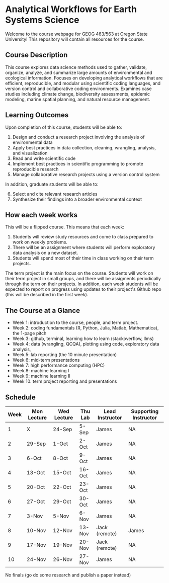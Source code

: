 # Analytical Workflows for Earth Systems Science

Welcome to the course webpage for GEOG 463/563 at Oregon State University! This repository will contain all resources for the course.

## Course Description
This course explores data science methods used to gather, validate, organize, analyze, and summarize large amounts of environmental and ecological information. Focuses on developing analytical workflows that are efficient, reproducible, and modular using scientific coding languages, and version control and collaborative coding environments. Examines case studies including climate change, biodiversity assessments, epidemic modeling, marine spatial planning, and natural resource management.

## Learning Outcomes
Upon completion of this course, students will be able to:

1) Design and conduct a research project involving the analysis of  environmental data
2) Apply best practices in data collection, cleaning, wrangling, analysis, and visualization
3) Read and write scientific code 
4) Implement best practices in scientific programming to promote reproducible research
5) Manage collaborative research projects using a version control system

In addition, graduate students will be able to:

6) Select and cite relevant research articles
7) Synthesize their findings into a broader environmental context

## How each week works
This will be a flipped course. This means that each week:

1) Students will review study resources and come to class prepared to work on weekly problems. 
2) There will be an assignment where students will perform exploratory data analysis on a new dataset.
3) Students will spend most of their time in class working on their term projects. 

The term project is the main focus on the course. Students will work on their term project in small groups, and there will be assigments periodically through the term on their projects. In addition, each week students will be expected to report on progress using updates to their project's Github repo (this will be described in the first week).

## The Course at a Glance
- Week 1: introduction to the course, people, and term project. 
- Week 2: coding fundamentals (R, Python, Julia, Matlab, Mathematica), the 1-page pitch
- Week 3: github, terminal, learning how to learn (stackoverflow, llms)
- Week 4: data (wrangling, QCQA), plotting using code, exploratory data analysis, 
- Week 5: lab reporting (the 10 minute presentation)
- Week 6: mid-term presentations
- Week 7: high performance computing (HPC)
- Week 8: machine learning I
- Week 9: machine learning II
- Week 10: term project reporting and presentations

## Schedule
| **Week** | **Mon Lecture** | **Wed Lecture** | **Thu Lab** | **Lead Instructor** | **Supporting Instructor**          |
|----------|-----------------|-----------------|-------------|---------------------|------------------------------------|
| 1        | X              | 24-Sep          | 5-Sep       | James                | NA    |
| 2        | 29-Sep         | 1-Oct           | 2-Oct      | James               | NA    |
| 3        | 6-Oct          | 8-Oct          | 9-Oct      | James                | NA    |
| 4        | 13-Oct         | 15-Oct          | 16-Oct      | James                | NA    |
| 5        | 20-Oct         | 22-Oct          | 23-Oct       | James               | NA    | 
| 6        | 27-Oct         | 29-Oct           | 30-Oct       | James                | NA    |
| 7        | 3-Nov          | 5-Nov          | 6-Nov      | James               | NA    |
| 8        | 10-Nov         | 12-Nov          | 13-Nov      | Jack (remote)      | James |
| 9        | 17-Nov         | 19-Nov          | 20-Nov      | Jack (remote)       | NA    |
| 10       | 24-Nov         | 26-Nov           | 27-Nov       | James                | NA    |
No finals (go do some research and publish a paper instead)

<!-- ![Course Icon](General/CourseIcon.jpg) -->
